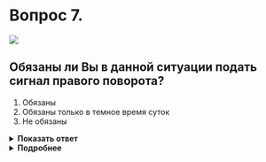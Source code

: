 # Вопрос 7.

![](https://s.drom.ru/i24228/pdd/tickets/2016/1543885456.jpg)

## Обязаны ли Вы в данной ситуации подать сигнал правого поворота?

1. Обязаны
2. Обязаны только в темное время суток
3. Не обязаны

<details>
<summary><b>Показать ответ</b></summary>
Правильный ответ: 1
</details>
<details>
<summary><b>Подробнее</b></summary>
Вы будете перестраиваться. Перед перестроением следует подать сигнал правого поворота.
(«Дорожные знаки», «Горизонтальная разметка» 1.19, пункт 8.1 ПДД)
</details>